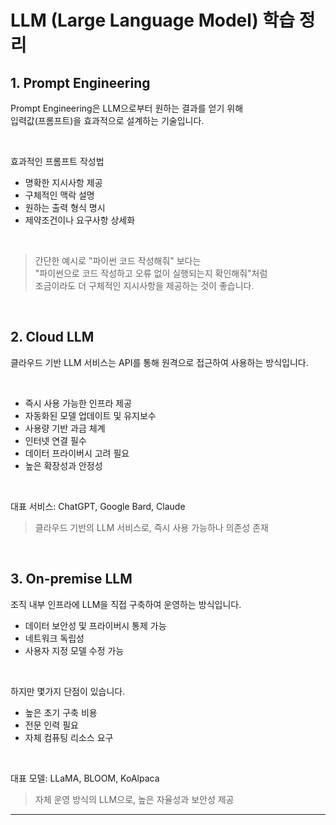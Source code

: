# LLM (Large Language Model) 학습 정리

## 1. Prompt Engineering
Prompt Engineering은 LLM으로부터 원하는 결과를 얻기 위해 <br>
입력값(프롬프트)을 효과적으로 설계하는 기술입니다.

<br>

효과적인 프롬프트 작성법

- 명확한 지시사항 제공
- 구체적인 맥락 설명
- 원하는 출력 형식 명시
- 제약조건이나 요구사항 상세화


<br>

> 간단한 예시로 "파이썬 코드 작성해줘" 보다는 <br>
> "파이썬으로 코드 작성하고 오류 없이 실행되는지 확인해줘"처럼 <br>
> 조금이라도 더 구체적인 지시사항을 제공하는 것이 좋습니다.

<br>

## 2. Cloud LLM
클라우드 기반 LLM 서비스는 API를 통해 원격으로 접근하여 사용하는 방식입니다.

<br>

- 즉시 사용 가능한 인프라 제공
- 자동화된 모델 업데이트 및 유지보수
- 사용량 기반 과금 체계
- 인터넷 연결 필수
- 데이터 프라이버시 고려 필요
- 높은 확장성과 안정성


<br>

대표 서비스: ChatGPT, Google Bard, Claude

>클라우드 기반의 LLM 서비스로, 즉시 사용 가능하나 의존성 존재

<br>

## 3. On-premise LLM
조직 내부 인프라에 LLM을 직접 구축하여 운영하는 방식입니다.

- 데이터 보안성 및 프라이버시 통제 가능
- 네트워크 독립성
- 사용자 지정 모델 수정 가능

<br>

하지만 몇가지 단점이 있습니다.

- 높은 초기 구축 비용
- 전문 인력 필요
- 자체 컴퓨팅 리소스 요구

<br>

대표 모델: LLaMA, BLOOM, KoAlpaca

> 자체 운영 방식의 LLM으로, 높은 자율성과 보안성 제공

---